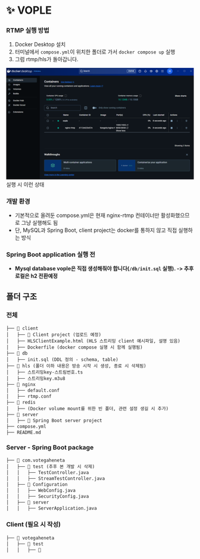 # ✨ VOPLE

### RTMP 실행 방법
1. Docker Desktop 설치
2. 터미널에서 `compose.yml`이 위치한 폴더로 가서 `docker compose up` 실행
3. 그럼 rtmp/hls가 돌아갑니다.

![실행화면](doc/image.png)
실행 시 이런 상태

### 개발 환경
- 기본적으로 올려둔 compose.yml은 현재 nginx-rtmp 컨테이너만 활성화했으므로 그냥 실행해도 됨
- 단, MySQL과 Spring Boot, client project는 docker를 통하지 않고 직접 실행하는 방식

### Spring Boot application 실행 전
- **Mysql database vople은 직접 생성해줘야 합니다(`/db/init.sql` 실행). -> 추후 로컬은 h2 전환예정** 

## 폴더 구조
### 전체
```
├── 📁 client
│   ├── 📁 Client project (업로드 예정)
│   ├── HLSClientExample.html (HLS 스트리밍 client 예시파일, 설명 있음)
│   ├── Dockerfile (docker compose 실행 시 함께 실행됨)
├── 📁 db
│   ├── init.sql (DDL 정의 - schema, table)
├── 📁 hls (폴더 이하 내용은 방송 시작 시 생성, 종료 시 삭제됨)
│   ├── 스트리밍key-스트림번호.ts
│   ├── 스트리밍key.m3u8
├── 📁 nginx
│   ├── default.conf
│   ├── rtmp.conf
├── 📁 redis
│   ├── (Docker volume mount를 위한 빈 폴더, 관련 설정 생길 시 추가)
├── 📁 server
│   ├── 📁 Spring Boot server project
├── compose.yml
├── README.md

```
### Server - Spring Boot package
```
├── 📁 com.votegaheneta
│   ├── 📁 test (추후 본 개발 시 삭제)
│   │   ├── TestController.java
│   │   ├── StreamTestController.java
│   ├── 📁 Configuration
│   │   ├── WebConfig.java
│   │   ├── SecurityConfig.java
│   ├── 📁 server
│   │   ├── ServerApplication.java
```

### Client (필요 시 작성)
```
├── 📁 votegaheneta
│   ├── 📁 test
│   │   ├── 📁 
```